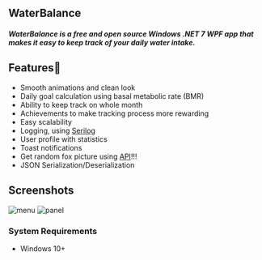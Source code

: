 ## WaterBalance

##### WaterBalance is a free and open source Windows .NET 7 WPF app that makes it easy to keep track of your daily water intake. 

##

## Features🌟

- Smooth animations and clean look
- Daily goal calculation using basal metabolic rate (BMR)
- Ability to keep track on whole month
- Achievements to make tracking process more rewarding
- Easy scalability
- Logging, using [Serilog]
- User profile with statistics
- Toast notifications
- Get random fox picture using [API]!!!
- JSON Serialization/Deserialization

 
## Screenshots

![menu](https://i.ibb.co/9r6SzVV/Screenshot-2023-07-13-221508.png)
![panel](https://i.ibb.co/1Gvc3Jg/Screenshot-2023-07-13-221351.png)

### System Requirements
 - Windows 10+

[API]: <https://randomfox.ca/floof/>
[Serilog]: <https://serilog.net>

